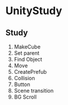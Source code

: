 # UnityStudy

## Study
01. MakeCube
02. Set parent
03. Find Object
04. Move
05. CreatePrefub
06. Collision
07. Button
08. Scene transition
09. BG Scroll
